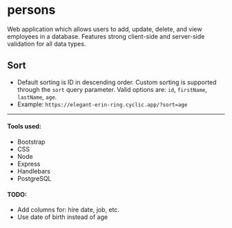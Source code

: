 # persons
Web application which allows users to add, update, delete, and view employees in a database. Features strong client-side and server-side validation for all data types.

## Sort
-  Default sorting is ID in descending order. Custom sorting is supported through the `sort` query parameter. Valid options are: `id`, `firstName`, `lastName`, `age`.
- Example: `https://elegant-erin-ring.cyclic.app/?sort=age`
***
#### Tools used:
- Bootstrap
- CSS
- Node
- Express
- Handlebars
- PostgreSQL

#### TODO:
- Add columns for: hire date, job, etc.
- Use date of birth instead of age
